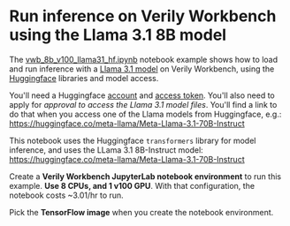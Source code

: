 
# Run inference on Verily Workbench using the Llama 3.1 8B model

The [vwb_8b_v100_llama31_hf.ipynb](./vwb_8b_v100_llama31_hf.ipynb) notebook example shows how to
load and run inference with a [Llama 3.1
model](https://llama.meta.com/docs/model-cards-and-prompt-formats/llama3_1/) on Verily Workbench,
using the [Huggingface](https://huggingface.co/) libraries and model access.

You'll need a Huggingface [account](https://huggingface.co/join) and [access
token](https://huggingface.co/settings/tokens). You'll also need to apply for *approval to access
the Llama 3.1 model files*.  You'll find a link to do that when you access one of the Llama models
from Huggingface, e.g.: https://huggingface.co/meta-llama/Meta-Llama-3.1-70B-Instruct

This notebook uses the Huggingface `transformers` library for model inference, and uses the LLama
3.1 8B-Instruct model: https://huggingface.co/meta-llama/Meta-Llama-3.1-70B-Instruct

Create a **Verily Workbench JupyterLab notebook environment** to run this example. **Use 8 CPUs, and
1 v100 GPU**.  With that configuration, the notebook costs ~3.01/hr to run.

Pick the **TensorFlow image** when you create the notebook environment.
